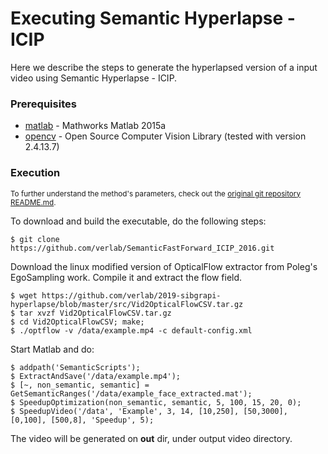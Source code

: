 # Executing Semantic Hyperlapse - ICIP

Here we describe the steps to generate the hyperlapsed version of a input video using Semantic Hyperlapse - ICIP.

### Prerequisites ###

* [matlab](https://www.mathworks.com/products/matlab.html) - Mathworks Matlab 2015a
* [opencv](https://github.com/opencv/opencv) - Open Source Computer Vision Library (tested with version 2.4.13.7)

### Execution ###

<sub>To further understand the method's parameters, check out the [original git repository README.md](https://github.com/verlab/SemanticFastForward_ICIP_2016.git).</sub>

To download and build the executable, do the following steps:

```
$ git clone https://github.com/verlab/SemanticFastForward_ICIP_2016.git
```

Download the linux modified version of OpticalFlow extractor from Poleg's EgoSampling work. Compile it and extract the flow field.

```
$ wget https://github.com/verlab/2019-sibgrapi-hyperlapse/blob/master/src/Vid2OpticalFlowCSV.tar.gz
$ tar xvzf Vid2OpticalFlowCSV.tar.gz
$ cd Vid2OpticalFlowCSV; make;
$ ./optflow -v /data/example.mp4 -c default-config.xml
```

Start Matlab and do:

```
$ addpath('SemanticScripts');
$ ExtractAndSave('/data/example.mp4');
$ [~, non_semantic, semantic] = GetSemanticRanges('/data/example_face_extracted.mat'); 
$ SpeedupOptimization(non_semantic, semantic, 5, 100, 15, 20, 0);
$ SpeedupVideo('/data', 'Example', 3, 14, [10,250], [50,3000], [0,100], [500,8], 'Speedup', 5);
```

The video will be generated on **out** dir, under output video directory.
